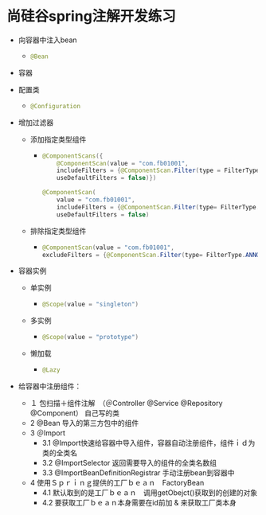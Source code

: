 # 尚硅谷spring注解开发练习

- 向容器中注入bean

  - ```java
    @Bean
    ```

- 容器　

- 配置类

  - ```java
    @Configuration
    ```

- 增加过滤器　

  - 添加指定类型组件

    - ```java
      @ComponentScans({
          @ComponentScan(value = "com.fb01001",
          includeFilters = {@ComponentScan.Filter(type = FilterType.ANNOTATION,classes = {Controller.class})},
          useDefaultFilters = false)})
      
      @ComponentScan(
          value = "com.fb01001",
          includeFilters = {@ComponentScan.Filter(type= FilterType.ANNOTATION,classes = {Controller.class})},
          useDefaultFilters = false)
      ```

  - 排除指定类型组件

    - ```java
      @ComponentScan(value = "com.fb01001",
      excludeFilters = {@ComponentScan.Filter(type= FilterType.ANNOTATION,classes = {Controller.class, Service.class,org.springframework.stereotype.Repository.class})})
      ```

- 容器实例

  - 单实例

    - ```java
      @Scope(value = "singleton")
      ```

  - 多实例

    - ```java
      @Scope(value = "prototype")
      ```

  - 懒加载

    - ```java
      @Lazy
      ```

- 给容器中注册组件：
  - １ 包扫描＋组件注解　（＠Controller @Service @Repository @Component） 自己写的类
  - 2 @Bean 导入的第三方包中的组件
  - 3 ＠Import
    - 3.1 @Import快速给容器中导入组件，容器自动注册组件，组件ｉｄ为类的全类名
    - 3.2 @ImportSelector 返回需要导入的组件的全类名数组
    - 3.3 @ImportBeanDefinitionRegistrar 手动注册bean到容器中
  - 4 使用Ｓｐｒｉｎｇ提供的工厂ｂｅａｎ　FactoryBean
    - 4.1 默认取到的是工厂ｂｅａｎ　调用getObejct()获取到的创建的对象
    - 4.2 要获取工厂ｂｅａｎ本身需要在id前加 & 来获取工厂类本身


